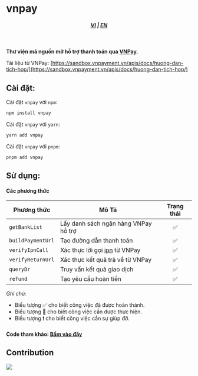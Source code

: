 # vnpay

<div style="text-align: center;">
    <h5>
        <a href="./README.md">VI</a>
        |
        <a href="./README_en-US.md">EN</a>
    </h5>
</div>
<br/>

<strong>Thư viện mã nguồn mở hỗ trợ thanh toán qua [VNPay](https://vnpay.vn).</strong>

Tài liệu từ VNPay: [https://sandbox.vnpayment.vn/apis/docs/huong-dan-tich-hop/](https://sandbox.vnpayment.vn/apis/docs/huong-dan-tich-hop/)

## Cài đặt:

Cài đặt `vnpay` với `npm`:

```bash
npm install vnpay
```

Cài đặt `vnpay` với `yarn`:

```bash
yarn add vnpay
```

Cài đặt `vnpay` với `pnpm`:

```bash
pnpm add vnpay
```

## Sử dụng:

#### Các phương thức

<table>
    <thead>
        <tr>
            <th>Phương thức</th>
            <th>Mô Tả</th>
            <th>Trạng thái</th>
        </tr>
    </thead>
    <tbody>
        <tr>
            <td><code>getBankList</code></td>
            <td>Lấy danh sách ngân hàng VNPay hỗ trợ</td>
            <td style="text-align:center">✅</td>
        </tr>
        <tr>
            <td><code>buildPaymentUrl</code></td>
            <td>Tạo đường dẫn thanh toán</td>
            <td style="text-align:center">✅</td>
        </tr>
        <tr>
            <td><code>verifyIpnCall</code></td>
            <td>Xác thực lời gọi <a href="https://en.wikipedia.org/wiki/Instant_payment_notification" target="_blank">ipn</a> từ VNPay</td>
            <td style="text-align:center">✅</td>
        </tr>
        <tr>
            <td><code>verifyReturnUrl</code></td>
            <td>Xác thực kết quả trả về từ VNPay</td>
            <td style="text-align:center">✅</td>
        </tr>
        <tr>
            <td><code>queryDr</code></td>
            <td>Truy vấn kết quả giao dịch</td>
            <td style="text-align:center">✅</td>
        </tr>
        <tr>
            <td><code>refund</code></td>
            <td>Tạo yêu cầu hoàn tiền</td>
            <td style="text-align:center">✅</td>
        </tr>
    </tbody>
</table>

_Ghi chú:_

-   Biểu tượng ✅ cho biết công việc đã được hoàn thành.
-   Biểu tượng 📝 cho biết công việc cần được thực hiện.
-   Biểu tượng ❗ cho biết công việc cần sự giúp đỡ.

#### Code tham khảo: <a href="https://github.com/lehuygiang28/vnpay/blob/main/example/express.ts" target="_blank">Bấm vào đây</a>

## Contribution

<a href="https://github.com/lehuygiang28/regex-vietnamese/graphs/contributors">
  <img src="https://contrib.rocks/image?repo=lehuygiang28/vnpay" />
</a>
